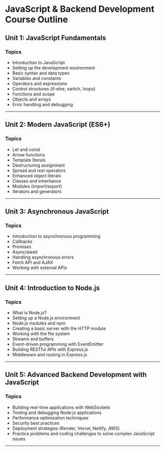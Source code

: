 # JavaScript & Backend Development Course Outline

## Unit 1: JavaScript Fundamentals  

### Topics
- Introduction to JavaScript  
- Setting up the development environment  
- Basic syntax and data types  
- Variables and constants  
- Operators and expressions  
- Control structures (if-else, switch, loops)  
- Functions and scope  
- Objects and arrays  
- Error handling and debugging  

---

## Unit 2: Modern JavaScript (ES6+)  

### Topics
- Let and const  
- Arrow functions  
- Template literals  
- Destructuring assignment  
- Spread and rest operators  
- Enhanced object literals  
- Classes and inheritance  
- Modules (import/export)  
- Iterators and generators  

---

## Unit 3: Asynchronous JavaScript  

### Topics
- Introduction to asynchronous programming  
- Callbacks  
- Promises  
- Async/await  
- Handling asynchronous errors  
- Fetch API and AJAX  
- Working with external APIs  

---

## Unit 4: Introduction to Node.js  

### Topics
- What is Node.js?  
- Setting up a Node.js environment  
- Node.js modules and npm  
- Creating a basic server with the HTTP module  
- Working with the file system  
- Streams and buffers  
- Event-driven programming with EventEmitter  
- Building RESTful APIs with Express.js  
- Middleware and routing in Express.js  

---

## Unit 5: Advanced Backend Development with JavaScript  

### Topics
- Building real-time applications with WebSockets  
- Testing and debugging Node.js applications  
- Performance optimization techniques  
- Security best practices  
- Deployment strategies (Render, Vercel, Netlify, AWS)  
- Practice problems and coding challenges to solve complex JavaScript issues  

---
